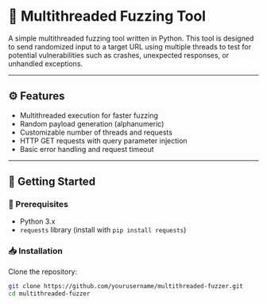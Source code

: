 # 🧪 Multithreaded Fuzzing Tool

A simple multithreaded fuzzing tool written in Python. This tool is designed to send randomized input to a target URL using multiple threads to test for potential vulnerabilities such as crashes, unexpected responses, or unhandled exceptions.

---

## ⚙️ Features

- Multithreaded execution for faster fuzzing
- Random payload generation (alphanumeric)
- Customizable number of threads and requests
- HTTP GET requests with query parameter injection
- Basic error handling and request timeout

---

## 🚀 Getting Started

### 🔧 Prerequisites

- Python 3.x
- `requests` library (install with `pip install requests`)

### 📥 Installation

Clone the repository:

```bash
git clone https://github.com/yourusername/multithreaded-fuzzer.git
cd multithreaded-fuzzer
